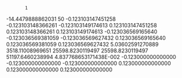            1
  -14.4479888862031               50 -0.123103147451258     
 -0.123103148366261      -0.123103149174613       0.123103147451258     
  0.123103148366261       0.123103149174613      -0.123036569165640     
 -0.123036569381059      -0.123036569627432       0.123036569165640     
  0.123036569381059       0.123036569627432        5.03602591270889     
   3518.11008969651        25598.8230119497        25598.8230119497     
   51197.6460238994       4.837768653171438E-002 -0.123000000000000     
 -0.123000000000000      -0.123000000000000       0.123000000000000     
  0.123000000000000       0.123000000000000     
